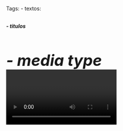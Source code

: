 Tags:
    - textos:
        <p>
        <br>
        <strong>
        <em> 
        <span>
    - titulos
        <h1>
        <h2>
    - media type
        <video>
        <audio>
        <img>
    - estruturais
        <div>
        <header>
        <footer>
    - formularios
    - tabelas
    - utilitarias
        <a>
        <ul>
        <li>
        
Links uteis:
https://www.devmedia.com.br/html-table-criando-tabelas-em-html/43487